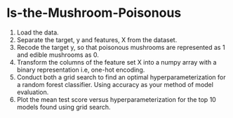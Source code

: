 # Is-the-Mushroom-Poisonous

1. Load the data.  
2. Separate the target, y and features, X from the dataset.  
3. Recode the target y, so that poisonous mushrooms are represented as 1 and edible mushrooms as 0.  
4. Transform the columns of the feature set X into a numpy array with a binary representation i.e, one-hot encoding.  
5. Conduct both a grid search to find an optimal hyperparameterization for a random forest classifier. Using accuracy as your method of model evaluation.  
6. Plot the mean test score versus hyperparameterization for the top 10 models found using grid search.  
